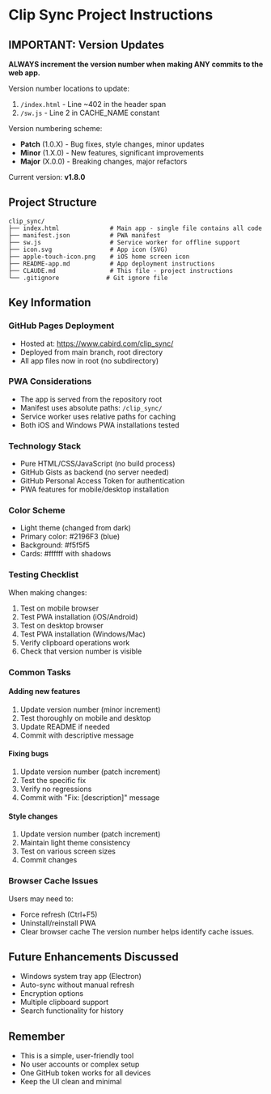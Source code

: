 # Clip Sync Project Instructions

## IMPORTANT: Version Updates

**ALWAYS increment the version number when making ANY commits to the web app.**

Version number locations to update:
1. `/index.html` - Line ~402 in the header span
2. `/sw.js` - Line 2 in CACHE_NAME constant

Version numbering scheme:
- **Patch** (1.0.X) - Bug fixes, style changes, minor updates
- **Minor** (1.X.0) - New features, significant improvements
- **Major** (X.0.0) - Breaking changes, major refactors

Current version: **v1.8.0**

## Project Structure

```
clip_sync/
├── index.html              # Main app - single file contains all code
├── manifest.json           # PWA manifest  
├── sw.js                   # Service worker for offline support
├── icon.svg                # App icon (SVG)
├── apple-touch-icon.png    # iOS home screen icon
├── README-app.md           # App deployment instructions
├── CLAUDE.md               # This file - project instructions
└── .gitignore             # Git ignore file
```

## Key Information

### GitHub Pages Deployment
- Hosted at: https://www.cabird.com/clip_sync/
- Deployed from main branch, root directory
- All app files now in root (no subdirectory)

### PWA Considerations
- The app is served from the repository root
- Manifest uses absolute paths: `/clip_sync/`
- Service worker uses relative paths for caching
- Both iOS and Windows PWA installations tested

### Technology Stack
- Pure HTML/CSS/JavaScript (no build process)
- GitHub Gists as backend (no server needed)
- GitHub Personal Access Token for authentication
- PWA features for mobile/desktop installation

### Color Scheme
- Light theme (changed from dark)
- Primary color: #2196F3 (blue)
- Background: #f5f5f5
- Cards: #ffffff with shadows

### Testing Checklist
When making changes:
1. Test on mobile browser
2. Test PWA installation (iOS/Android)
3. Test on desktop browser
4. Test PWA installation (Windows/Mac)
5. Verify clipboard operations work
6. Check that version number is visible

### Common Tasks

#### Adding new features
1. Update version number (minor increment)
2. Test thoroughly on mobile and desktop
3. Update README if needed
4. Commit with descriptive message

#### Fixing bugs
1. Update version number (patch increment)
2. Test the specific fix
3. Verify no regressions
4. Commit with "Fix: [description]" message

#### Style changes
1. Update version number (patch increment)
2. Maintain light theme consistency
3. Test on various screen sizes
4. Commit changes

### Browser Cache Issues
Users may need to:
- Force refresh (Ctrl+F5)
- Uninstall/reinstall PWA
- Clear browser cache
The version number helps identify cache issues.

## Future Enhancements Discussed
- Windows system tray app (Electron)
- Auto-sync without manual refresh
- Encryption options
- Multiple clipboard support
- Search functionality for history

## Remember
- This is a simple, user-friendly tool
- No user accounts or complex setup
- One GitHub token works for all devices
- Keep the UI clean and minimal